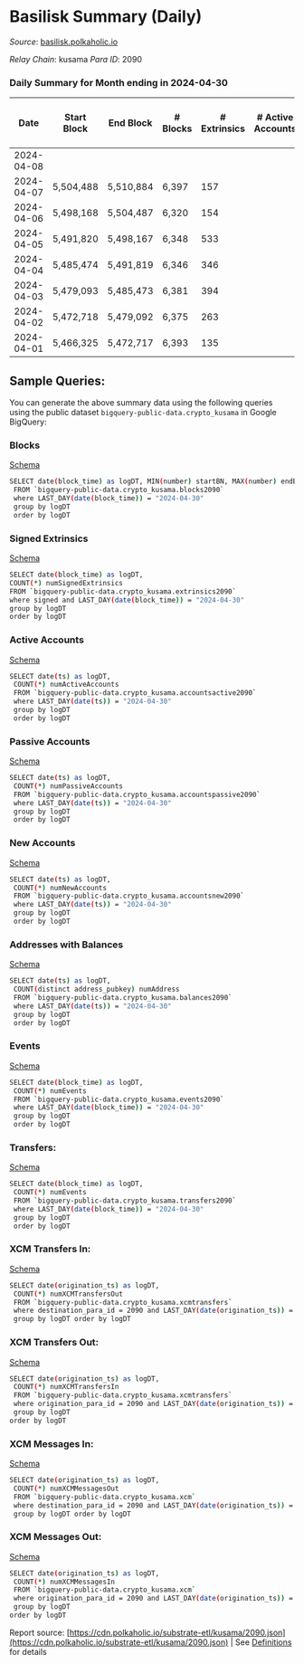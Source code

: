 # Basilisk Summary (Daily)

_Source_: [basilisk.polkaholic.io](https://basilisk.polkaholic.io)

*Relay Chain*: kusama
*Para ID*: 2090



### Daily Summary for Month ending in 2024-04-30


| Date    | Start Block | End Block | # Blocks | # Extrinsics | # Active Accounts | # Passive Accounts | # New Accounts | # Addresses | # Events  | # Transfers ($USD) | # XCM Transfers In ($USD) | # XCM Transfers Out ($USD) | # XCM In | # XCM Out | Issues |
|---------|-------------|-----------|----------|--------------|-------------------|--------------------|----------------|-------------|-----------|--------------------|---------------------------|----------------------------|----------|-----------|--------|
| 2024-04-08 |  |  |  |  |  |  |  |  |  |   |   |   |  |  |  |
| 2024-04-07 | 5,504,488 | 5,510,884 | 6,397 | 157 |  |  |  |  | 21,907 | 331 ($16,310.63) |   |   |  |  |  |
| 2024-04-06 | 5,498,168 | 5,504,487 | 6,320 | 154 |  |  |  |  | 21,826 | 380 ($8,072.27) |   |   |  |  |  |
| 2024-04-05 | 5,491,820 | 5,498,167 | 6,348 | 533 |  |  |  |  | 27,647 | 1,218 ($62,995.17) |   |   |  |  |  |
| 2024-04-04 | 5,485,474 | 5,491,819 | 6,346 | 346 |  |  |  |  | 25,213 | 885 ($29,678.77) |   |   |  |  |  |
| 2024-04-03 | 5,479,093 | 5,485,473 | 6,381 | 394 |  |  |  | 19,057 | 25,697 | 960 ($50,173.27) |   |   |  |  |  |
| 2024-04-02 | 5,472,718 | 5,479,092 | 6,375 | 263 |  |  |  | 19,055 | 23,754 | 706 ($43,871.86) |   |   |  |  |  |
| 2024-04-01 | 5,466,325 | 5,472,717 | 6,393 | 135 |  |  |  | 19,052 | 21,742 | 351 ($23,987.71) |   |   |  |  |  |

## Sample Queries:
You can generate the above summary data using the following queries using the public dataset `bigquery-public-data.crypto_kusama` in Google BigQuery:


### Blocks 

[Schema](https://github.com/colorfulnotion/substrate-etl/blob/main/schema/blocks.json)

```bash
SELECT date(block_time) as logDT, MIN(number) startBN, MAX(number) endBN, COUNT(*) numBlocks 
 FROM `bigquery-public-data.crypto_kusama.blocks2090`  
 where LAST_DAY(date(block_time)) = "2024-04-30" 
 group by logDT 
 order by logDT
```

### Signed Extrinsics 

[Schema](https://github.com/colorfulnotion/substrate-etl/blob/main/schema/extrinsics.json)

```bash
SELECT date(block_time) as logDT, 
COUNT(*) numSignedExtrinsics 
FROM `bigquery-public-data.crypto_kusama.extrinsics2090`  
where signed and LAST_DAY(date(block_time)) = "2024-04-30" 
group by logDT 
order by logDT
```

### Active Accounts 

[Schema](https://github.com/colorfulnotion/substrate-etl/blob/main/schema/accountsactive.json)

```bash
SELECT date(ts) as logDT, 
 COUNT(*) numActiveAccounts 
 FROM `bigquery-public-data.crypto_kusama.accountsactive2090` 
 where LAST_DAY(date(ts)) = "2024-04-30" 
 group by logDT 
 order by logDT
```

### Passive Accounts 

[Schema](https://github.com/colorfulnotion/substrate-etl/blob/main/schema/accountspassive.json)

```bash
SELECT date(ts) as logDT, 
 COUNT(*) numPassiveAccounts 
 FROM `bigquery-public-data.crypto_kusama.accountspassive2090` 
 where LAST_DAY(date(ts)) = "2024-04-30" 
 group by logDT 
 order by logDT
```

### New Accounts 

[Schema](https://github.com/colorfulnotion/substrate-etl/blob/main/schema/accountsnew.json)

```bash
SELECT date(ts) as logDT, 
 COUNT(*) numNewAccounts 
 FROM `bigquery-public-data.crypto_kusama.accountsnew2090` 
 where LAST_DAY(date(ts)) = "2024-04-30" 
 group by logDT
 order by logDT
```

### Addresses with Balances 

[Schema](https://github.com/colorfulnotion/substrate-etl/blob/main/schema/balances.json)

```bash
SELECT date(ts) as logDT,
 COUNT(distinct address_pubkey) numAddress 
 FROM `bigquery-public-data.crypto_kusama.balances2090` 
 where LAST_DAY(date(ts)) = "2024-04-30" 
 group by logDT 
 order by logDT
```

### Events 

[Schema](https://github.com/colorfulnotion/substrate-etl/blob/main/schema/events.json)

```bash
SELECT date(block_time) as logDT, 
 COUNT(*) numEvents 
 FROM `bigquery-public-data.crypto_kusama.events2090` 
 where LAST_DAY(date(block_time)) = "2024-04-30" 
 group by logDT 
 order by logDT
```

### Transfers:

[Schema](https://github.com/colorfulnotion/substrate-etl/blob/main/schema/transfers.json)

```bash
SELECT date(block_time) as logDT, 
 COUNT(*) numEvents 
 FROM `bigquery-public-data.crypto_kusama.transfers2090` 
 where LAST_DAY(date(block_time)) = "2024-04-30" 
 group by logDT 
 order by logDT
```

### XCM Transfers In: 

[Schema](https://github.com/colorfulnotion/substrate-etl/blob/main/schema/xcmtransfers.json)

```bash
SELECT date(origination_ts) as logDT, 
 COUNT(*) numXCMTransfersOut 
 FROM `bigquery-public-data.crypto_kusama.xcmtransfers` 
 where destination_para_id = 2090 and LAST_DAY(date(origination_ts)) = "2024-04-30" 
 group by logDT order by logDT
```

### XCM Transfers Out: 

[Schema](https://github.com/colorfulnotion/substrate-etl/blob/main/schema/xcmtransfers.json)

```bash
SELECT date(origination_ts) as logDT, 
 COUNT(*) numXCMTransfersIn 
 FROM `bigquery-public-data.crypto_kusama.xcmtransfers` 
 where origination_para_id = 2090 and LAST_DAY(date(origination_ts)) = "2024-04-30" 
 group by logDT 
order by logDT
```

### XCM Messages In: 

[Schema](https://github.com/colorfulnotion/substrate-etl/blob/main/schema/xcm.json)

```bash
SELECT date(origination_ts) as logDT, 
 COUNT(*) numXCMMessagesOut 
 FROM `bigquery-public-data.crypto_kusama.xcm` 
 where destination_para_id = 2090 and LAST_DAY(date(origination_ts)) = "2024-04-30" 
 group by logDT order by logDT
```

### XCM Messages Out: 

[Schema](https://github.com/colorfulnotion/substrate-etl/blob/main/schema/xcm.json)

```bash
SELECT date(origination_ts) as logDT, 
 COUNT(*) numXCMMessagesIn 
 FROM `bigquery-public-data.crypto_kusama.xcm` 
 where origination_para_id = 2090 and LAST_DAY(date(origination_ts)) = "2024-04-30" 
 group by logDT 
order by logDT
```


Report source: [https://cdn.polkaholic.io/substrate-etl/kusama/2090.json](https://cdn.polkaholic.io/substrate-etl/kusama/2090.json) | See [Definitions](/DEFINITIONS.md) for details

